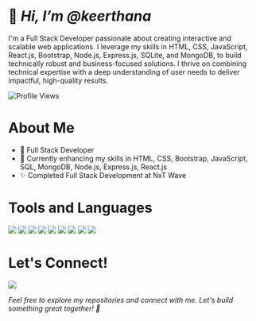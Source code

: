 # 👋 _Hi, I’m @keerthana_

I'm a Full Stack Developer passionate about creating interactive and scalable web applications. I leverage my skills in HTML, CSS, JavaScript, React.js, Bootstrap, Node.js, Express.js, SQLite, and MongoDB, to build technically robust and business-focused solutions. I thrive on combining technical expertise with a deep understanding of user needs to deliver impactful, high-quality results.

![Profile Views](https://komarev.com/ghpvc/?username=keerthanachowdary21&color=green)


# About Me
- 💼 Full Stack Developer
- 🌱 Currently enhancing my skills in HTML, CSS, Bootstrap, JavaScript, SQL, MongoDB, Node.js, Express.js, React.js
- ✨ Completed Full Stack Development at NxT Wave

# Tools and Languages ###

<img src='https://camo.githubusercontent.com/b2b3fb0dfb6ddd22270c95c61e9a25fd39e2552c157cba9259b6a2177fbe72e9/68747470733a2f2f696d672e736869656c64732e696f2f62616467652f48544d4c2d4646343530303f7374796c653d666c6174266c6f676f3d68746d6c35266c6f676f436f6c6f723d7768697465'/> <img src='https://camo.githubusercontent.com/01bb2c5c97d68489bf16714589b699b206514081e17814c36e2246b44985ede3/68747470733a2f2f696d672e736869656c64732e696f2f62616467652f4353532d3135373242363f7374796c653d666c6174266c6f676f3d63737333266c6f676f436f6c6f723d7768697465'/> <img src='https://camo.githubusercontent.com/73d4fd0449641b47a8f3bef110b841ff985ac387c62da34a0b52f3b6197887f2/68747470733a2f2f696d672e736869656c64732e696f2f62616467652f4a6176615363726970742d4637444631453f7374796c653d666c6174266c6f676f3d6a617661736372697074266c6f676f436f6c6f723d626c61636b'/> <img src='https://camo.githubusercontent.com/e0fdcc3aac4ba33b184081f45699461c1eaf4a646cfab3baaffb6ff09a95c59a/68747470733a2f2f696d672e736869656c64732e696f2f62616467652f426f6f7473747261702d3536334437433f7374796c653d666c6174266c6f676f3d626f6f747374726170266c6f676f436f6c6f723d7768697465'/> <img src='https://camo.githubusercontent.com/323e8dd3ce6a046d6bf202eadd224a53de7991bd29ce729a1e2b17c92d0d0817/68747470733a2f2f696d672e736869656c64732e696f2f62616467652f53514c2d3434373941313f7374796c653d666c6174266c6f676f3d706f737467726573716c266c6f676f436f6c6f723d7768697465'/> <img src='https://camo.githubusercontent.com/a5df12a481812d5e5e3ebb22eef28cb1342ccfcf97d56049fc460ce640c18312/68747470733a2f2f696d672e736869656c64732e696f2f62616467652f4d6f6e676f44422d3437413234383f7374796c653d666c6174266c6f676f3d6d6f6e676f6462266c6f676f436f6c6f723d7768697465'/> <img src='https://camo.githubusercontent.com/51cc9f505e53848ae2b781395f92f375e9933b91f387cc31f22331675e760468/68747470733a2f2f696d672e736869656c64732e696f2f62616467652f4e6f64652e6a732d3333393933333f7374796c653d666c6174266c6f676f3d6e6f64652e6a73266c6f676f436f6c6f723d7768697465'/> <img src='https://camo.githubusercontent.com/13e6038ba4d86177c4ed9dba73e7a1a489e04f38849790d10e519a5f6df11435/68747470733a2f2f696d672e736869656c64732e696f2f62616467652f457870726573732e6a732d3030303030303f7374796c653d666c6174266c6f676f3d65787072657373266c6f676f436f6c6f723d7768697465'/> <img src='https://camo.githubusercontent.com/9ad7649bd5a63c820f7d66955fb34c0f09e49975393c64b65c2625f454ceb490/68747470733a2f2f696d672e736869656c64732e696f2f62616467652f52656163742e6a732d3631444146423f7374796c653d666c6174266c6f676f3d7265616374266c6f676f436f6c6f723d626c61636b'/> 


# Let's Connect!

[<img src='https://img.shields.io/badge/LinkedIn-0A66C2?style=flat&logo=linkedin&logoColor=white'/>](https://www.linkedin.com/in/keerthana-chowdary-bb97a3270/) 

_Feel free to explore my repositories and connect with me. Let's build something great together! 🚀_



